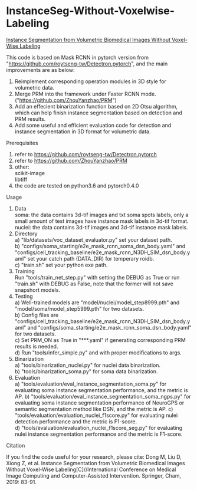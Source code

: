 # InstanceSeg-Without-Voxelwise-Labeling
[Instance Segmentation from Volumetric Biomedical Images Without Voxel-Wise Labeling](https://link_springer.gg363.site/chapter/10.1007/978-3-030-32245-8_10)

This code is based on Mask RCNN in pytorch version from "https://github.com/roytseng-tw/Detectron.pytorch", and the main improvements are as below:  
1) Reimplement corresponding operation modules in 3D style for volumetric data.  
2) Merge PRM into the framework under Faster RCNN mode. ("https://github.com/ZhouYanzhao/PRM")  
3) Add an effecient binarization function based on 2D Otsu algorithm, which can help finish instance segmentation based on detection and PRM results.   
4) Add some useful and efficient evaluation code for detection and instance segmentation in 3D format for volumetric data.  

Prerequisites  

1) refer to https://github.com/roytseng-tw/Detectron.pytorch  
2) refer to https://github.com/ZhouYanzhao/PRM  
3) other:  
         scikit-image  
         libtiff  
4) the code are tested on python3.6 and pytorch0.4.0  

Usage  

1) Data  
   soma: the data contains 3d-tif images and txt soma spots labels, only a small amount of test images have instance mask labels in 3d-tif format.  
   nuclei: the data contains 3d-tif images and 3d-tif instance mask labels.  
2) Directory  
   a) "lib/datasets/voc_dataset_evaluator.py" set your dataset path.  
   b) "configs/soma_starting/e2e_mask_rcnn_soma_dsn_body.yaml" and "configs/cell_tracking_baseline/e2e_mask_rcnn_N3DH_SIM_dsn_body.yaml" set your catch path (DATA_DIR) for temperary roidb.  
   c) "train.sh" set your python exe path.  
3) Training  
   Run "tools/train_net_step.py" with setting the DEBUG as True or run "train.sh" with DEBUG as False, note that the former will not save snapshort models.  
4) Testing  
   a) Well-trained models are "model/nuclei/model_step8999.pth" and "model/soma/model_step5999.pth" for two datasets.  
   b) Config files are "configs/cell_tracking_baseline/e2e_mask_rcnn_N3DH_SIM_dsn_body.yaml" and "configs/soma_starting/e2e_mask_rcnn_soma_dsn_body.yaml" for two datasets.  
   c) Set PRM_ON as True in "***.yaml" if generating corresponding PRM results is needed.  
   d) Run "tools/infer_simple.py" and with proper modifications to args.  
5) Binarization  
   a) "tools/binarization_nuclei.py" for nuclei data binarization.  
   b) "tools/binarization_soma.py" for soma data binarization.  
6) Evaluation  
   a) "tools/evaluation/eval_instance_segmentation_soma.py" for evaluating soma instance segmentation performance, and the metric is AP. 
   b) "tools/evaluation/eval_instance_segmentation_soma_ngps.py" for evaluating soma instance segmentation performance of NeuroGPS or semantic segmentation method like DSN, and the metric is AP. 
   c) "tools/evaluation/evaluation_nuclei_f1score.py" for evaluating nulei detection performance and the metric is F1-score.  
   d) "tools/evaluation/evaluation_nuclei_f1score_seg.py" for evaluating nulei instance segmentation performance and the metric is F1-score.  

Citation

If you find the code useful for your research, please cite: 
Dong M, Liu D, Xiong Z, et al. Instance Segmentation from Volumetric Biomedical Images Without Voxel-Wise Labeling[C]//International Conference on Medical Image Computing and Computer-Assisted Intervention. Springer, Cham, 2019: 83-91.
